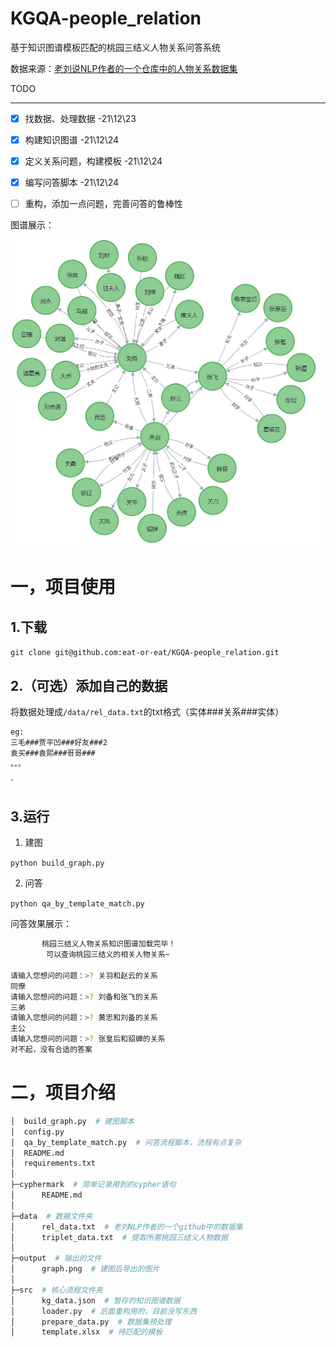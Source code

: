 # KGQA-people_relation

基于知识图谱模板匹配的桃园三结义人物关系问答系统

数据来源：[老刘说NLP作者的一个仓库中的人物关系数据集](https://github.com/liuhuanyong/PersonRelationKnowledgeGraph/blob/master/EventMonitor/rel_data.txt)

TODO

---

- [X]  找数据、处理数据 -21\12\23
- [X]  构建知识图谱 -21\12\24
- [X]  定义关系问题，构建模板 -21\12\24
- [X]  编写问答脚本 -21\12\24
- [ ]  重构，添加一点问题，完善问答的鲁棒性



图谱展示：

![graph.png](./output/graph.png)

# 一，项目使用

## 1.下载

`git clone git@github.com:eat-or-eat/KGQA-people_relation.git`

## 2.（可选）添加自己的数据

将数据处理成`/data/rel_data.txt`的txt格式（实体###关系###实体）

```bash
eg:
三毛###贾平凹###好友###2
袁买###袁熙###哥哥###
。。。

```

`

## 3.运行

1. 建图

`python build_graph.py`

2. 问答

`python qa_by_template_match.py`

问答效果展示：

```bash
       桃园三结义人物关系知识图谱加载完毕！
        可以查询桃园三结义的相关人物关系~
  
请输入您想问的问题：>? 关羽和赵云的关系
同僚
请输入您想问的问题：>? 刘备和张飞的关系
三弟
请输入您想问的问题：>? 黄忠和刘备的关系
主公
请输入您想问的问题：>? 张皇后和貂蝉的关系
对不起，没有合适的答案
```

# 二，项目介绍

```bash
│  build_graph.py  # 建图脚本
│  config.py
│  qa_by_template_match.py  # 问答流程脚本，流程有点复杂
│  README.md
│  requirements.txt
│
├─cyphermark  # 简单记录用到的cypher语句
│      README.md
│
├─data  # 数据文件夹
│      rel_data.txt  # 老刘NLP作者的一个github中的数据集
│      triplet_data.txt  # 提取所需桃园三结义人物数据
│
├─output  # 输出的文件
│      graph.png  # 建图后导出的图片
│
├─src  # 核心流程文件夹
│      kg_data.json  # 暂存的知识图谱数据
│      loader.py  # 后面重构用的，目前没写东西
│      prepare_data.py  # 数据集预处理
│      template.xlsx  # 待匹配的模板
```
